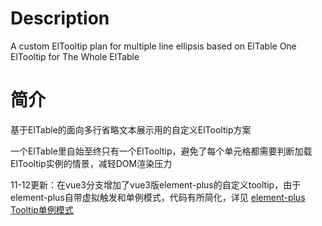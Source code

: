 # Description
A custom ElTooltip plan for multiple line ellipsis based on ElTable
One ElTooltip for The Whole ElTable

# 简介
基于ElTable的面向多行省略文本展示用的自定义ElTooltip方案

一个ElTable里自始至终只有一个ElTooltip，避免了每个单元格都需要判断加载ElTooltip实例的情景，减轻DOM渲染压力

11-12更新：在vue3分支增加了vue3版element-plus的自定义tooltip，由于element-plus自带虚拟触发和单例模式，代码有所简化，详见
<a href="https://element-plus.gitee.io/zh-CN/component/tooltip.html#%E5%8D%95%E4%BE%8B%E6%A8%A1%E5%BC%8F">element-plus Tooltip单例模式</a>
